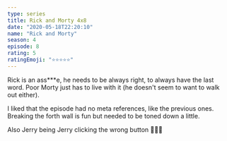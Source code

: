 ```yaml
---
type: series
title: Rick and Morty 4x8
date: "2020-05-18T22:20:10"
name: "Rick and Morty"
season: 4
episode: 8
rating: 5
ratingEmoji: "⭐️⭐️⭐️⭐️⭐️"
---
```


Rick is an ass\*\*\*e, he needs to be always right, to always have the last word. Poor Morty just has to live with it (he doesn't seem to want to walk out either).

I liked that the episode had no meta references, like the previous ones. Breaking the forth wall is fun but needed to be toned down a little.

Also Jerry being Jerry clicking the wrong button 🤦🏻‍♂️
